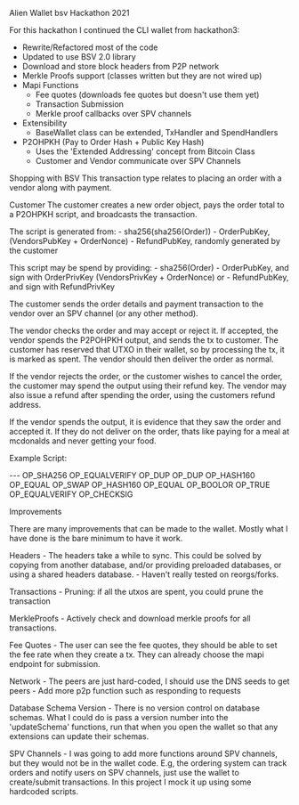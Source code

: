 

Alien Wallet
bsv Hackathon 2021

For this hackathon I continued the CLI wallet from hackathon3:

- Rewrite/Refactored most of the code
- Updated to use BSV 2.0 library
- Download and store block headers from P2P network
- Merkle Proofs support (classes written but they are not wired up)
- Mapi Functions
    - Fee quotes (downloads fee quotes but doesn't use them yet)
    - Transaction Submission
    - Merkle proof callbacks over SPV channels
- Extensibility
    - BaseWallet class can be extended, TxHandler and SpendHandlers
- P2OHPKH (Pay to Order Hash + Public Key Hash)
    - Uses the 'Extended Addressing' concept from Bitcoin Class
    - Customer and Vendor communicate over SPV Channels

Shopping with BSV
This transaction type relates to placing an order with a vendor along with payment.

Customer
The customer creates a new order object, pays the order total to a P2OHPKH 
script, and broadcasts the transaction.

The script is generated from:
    - sha256(sha256(Order))
    - OrderPubKey, (VendorsPubKey + OrderNonce)
    - RefundPubKey, randomly generated by the customer

This script may be spend by providing:
    - sha256(Order)
    - OrderPubKey, and sign with OrderPrivKey (VendorsPrivKey + OrderNonce)
    or
    - RefundPubKey, and sign with RefundPrivKey

The customer sends the order details and payment transaction to the vendor over an 
SPV channel (or any other method).

The vendor checks the order and may accept or reject it.
If accepted, the vendor spends the P2POHPKH output, and sends the tx to customer.
The customer has reserved that UTXO in their wallet, so by processing the tx, it is 
marked as spent. The vendor should then deliver the order as normal.

If the vendor rejects the order, or the customer wishes to cancel the order,
the customer may spend the output using their refund key. The vendor may also issue
a refund after spending the order, using the customers refund address.

If the vendor spends the output, it is evidence that they saw the order and accepted it.
If they do not deliver on the order, thats like paying for a meal at mcdonalds 
and never getting your food.


Example Script:

<signature>
<pubkey>
<orderSha256>
---
OP_SHA256
<orderDoubleSha256>
OP_EQUALVERIFY
OP_DUP
OP_DUP
OP_HASH160
<orderPKH>
OP_EQUAL
OP_SWAP
OP_HASH160
<refundPKH>
OP_EQUAL
OP_BOOLOR
OP_TRUE
OP_EQUALVERIFY
OP_CHECKSIG


Improvements

There are many improvements that can be made to the wallet.
Mostly what I have done is the bare minimum to have it work.

Headers
    - The headers take a while to sync. This could be solved by copying from another database, 
        and/or providing preloaded databases, or using a shared headers database.
    - Haven't really tested on reorgs/forks.

Transactions
    - Pruning: if all the utxos are spent, you could prune the transaction

MerkleProofs
    - Actively check and download merkle proofs for all transactions.

Fee Quotes
    - The user can see the fee quotes, they should be able to set the fee rate when they create a tx.
        They can already choose the mapi endpoint for submission.

Network
    - The peers are just hard-coded, I should use the DNS seeds to get peers
    - Add more p2p function such as responding to requests

Database Schema Version
    - There is no version control on database schemas. What I could do is pass a version
        number into the 'updateSchema' functions, run that when you open the wallet so 
        that any extensions can update their schemas.

SPV Channels
    - I was going to add more functions around SPV channels, but they would not be in the wallet code.
      E.g, the ordering system can track orders and notify users on SPV channels, just use the wallet 
      to create/submit transactions. 
      In this project I mock it up using some hardcoded scripts.

